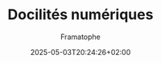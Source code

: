 ---
layout: post
title: "Docilités numériques"
link: "https://framablog.org/2025/04/29/docilites-numeriques"
author: Framatophe
published_date: 29/04/2025
description: "L’illusion du progrès numérique masque une réalité brutale : celle d’un monde où chaque geste alimente des systèmes de contrôle, de surveillance et d’exploitation. Ce n’est pas seulement l’intelligence artificielle, mais tout un modèle technologique, celui des plateformes, de la capture de l’attention, de l’extractivisme numérique, qu’il faut interroger. Ce texte n’invite ni à fuir ni à consentir : il appelle à politiser nos usages et à réarmer nos pratiques."
language: fr
categories: "articles"
tags: "numérique technologie"
og-tags: "numérique technologie"
date: "2025-05-03T20:24:26+02:00"
permalink: /:categories/:year/:month/:day/:title/
---